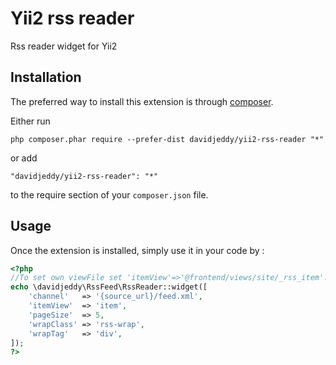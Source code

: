 Yii2 rss reader
===============
Rss reader widget for Yii2

Installation
------------

The preferred way to install this extension is through [composer](http://getcomposer.org/download/).

Either run

```
php composer.phar require --prefer-dist davidjeddy/yii2-rss-reader "*"
```

or add

```
"davidjeddy/yii2-rss-reader": "*"
```

to the require section of your `composer.json` file.


Usage
-----

Once the extension is installed, simply use it in your code by  :

```php
<?php
//To set own viewFile set 'itemView'=>'@frontend/views/site/_rss_item'. Use $model var to access item properties
echo \davidjeddy\RssFeed\RssReader::widget([
	'channel'   => '{source_url}/feed.xml',
	'itemView'  => 'item', 
	'pageSize'  => 5,
	'wrapClass' => 'rss-wrap',
	'wrapTag'   => 'div',
]);
?>
```